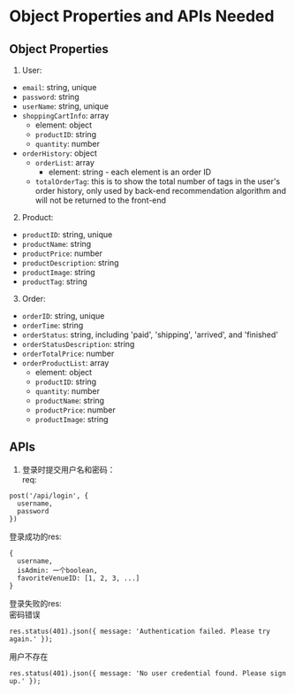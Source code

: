 # Object Properties and APIs Needed  
## Object Properties  
1. User:  
* ```email```: string, unique  
* ```password```: string  
* ```userName```: string, unique  
* ```shoppingCartInfo```: array  
    - element: object  
    - ```productID```: string  
    - ```quantity```: number  
* ```orderHistory```: object  
    - ```orderList```: array  
        + element: string - each element is an order ID  
    - ```totalOrderTag```: this is to show the total number of tags in the user's order history, only used by back-end recommendation algorithm and will not be returned to the front-end
        

2. Product:  
* ```productID```: string, unique  
* ```productName```: string  
* ```productPrice```: number  
* ```productDescription```: string  
* ```productImage```: string  
* ```productTag```: string  

3. Order:  
* ```orderID```: string, unique
* ```orderTime```: string  
* ```orderStatus```: string, including 'paid', 'shipping', 'arrived', and 'finished'  
* ```orderStatusDescription```: string  
* ```orderTotalPrice```: number  
* ```orderProductList```: array  
    - element: object
    - ```productID```: string  
    - ```quantity```: number  
    - ```productName```: string  
    - ```productPrice```: number  
    - ```productImage```: string     

## APIs
1. 登录时提交用户名和密码：  
req:  
```
post('/api/login', {
  username,
  password
})
```  
登录成功的res:
```
{
  username,
  isAdmin: 一个boolean,
  favoriteVenueID: [1, 2, 3, ...]
}
```  
登录失败的res:  
密码错误
```
res.status(401).json({ message: 'Authentication failed. Please try again.' });
```
用户不存在
```
res.status(401).json({ message: 'No user credential found. Please sign up.' });
```
